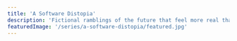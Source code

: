 ```yaml
---
title: 'A Software Distopia'
description: 'Fictional ramblings of the future that feel more real than they should'
featuredImage: '/series/a-software-distopia/featured.jpg'
---
```

